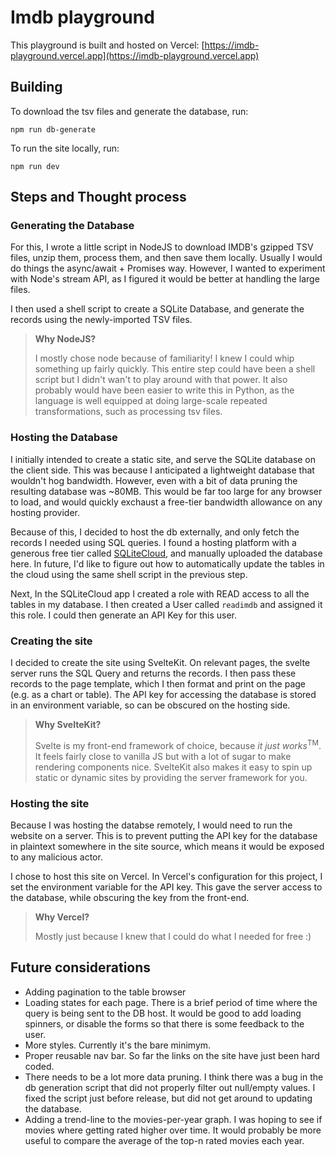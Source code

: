 # Imdb playground

This playground is built and hosted on Vercel:
[https://imdb-playground.vercel.app](https://imdb-playground.vercel.app)

## Building
To download the tsv files and generate the database, run:
```
npm run db-generate
```

To run the site locally, run:
```
npm run dev
```

## Steps and Thought process

### Generating the Database
For this, I wrote a little script in NodeJS to download IMDB's gzipped TSV files, unzip them, process them, and then save them locally. Usually I would do things the async/await + Promises way.
However, I wanted to experiment with Node's stream API, as I figured it would be better at handling the large files.

I then used a shell script to create a SQLite Database, and generate the records using the newly-imported TSV files.

> **Why NodeJS?**
>
> I mostly chose node because of familiarity! I knew I could whip something up fairly quickly. This entire step could have been a shell script but I didn't wan't to play around with that power. It also probably would have been easier to write this in Python, as the language is well equipped at doing large-scale repeated transformations, such as processing tsv files.


### Hosting the Database
I initially intended to create a static site, and serve the SQLite database on the client side. This was because I anticipated a lightweight database that wouldn't hog bandwidth. However, even with a bit of data pruning the resulting database was ~80MB. This would be far too large for any browser to load, and would quickly exchaust a free-tier bandwidth allowance on any hosting provider.

Because of this, I decided to host the db externally, and only fetch the records I needed using SQL queries. I found a hosting platform with a generous free tier called [SQLiteCloud](https://sqlitecloud.io/), and manually uploaded the database here. In future, I'd like to figure out how to automatically update the tables in the cloud using the same shell script in the previous step.

Next, In the SQLiteCloud app I created a role with READ access to all the tables in my database. I then created a User called `readimdb` and assigned it this role. I could then generate an API Key for this user.

### Creating the site
I decided to create the site using SvelteKit.
On relevant pages, the svelte server runs the SQL Query and returns the records. I then pass these records to the page template, which I then format and print on the page (e.g. as a chart or table). The API key for accessing the database is stored in an environment variable, so can be obscured on the hosting side.

> **Why SvelteKit?**
>
> Svelte is my front-end framework of choice, because *it just works*<sup>TM</sup>. It feels fairly close to vanilla JS but with a lot of sugar to make rendering components nice.
>SvelteKit also makes it easy to spin up static or dynamic sites by providing the server framework for you.

### Hosting the site
Because I was hosting the databse remotely, I would need to run the website on a server. This is to prevent putting the API key for the database in plaintext somewhere in the site source, which means it would be exposed to any malicious actor.

I chose to host this site on Vercel. In Vercel's configuration for this project, I set the environment variable for the API key. This gave the server access to the database, while obscuring the key from the front-end.

> **Why Vercel?**
>
> Mostly just because I knew that I could do what I needed for free :)

## Future considerations
* Adding pagination to the table browser
* Loading states for each page. There is a brief period of time where the query is being sent to the DB host. It would be good to add loading spinners, or disable the forms so that there is some feedback to the user.
* More styles. Currently it's the bare minimym.
* Proper reusable nav bar. So far the links on the site have just been hard coded.
* There needs to be a lot more data pruning. I think there was a bug in the db generation script that did not properly filter out null/empty values. I fixed the script just before release, but did not get around to updating the database.
* Adding a trend-line to the movies-per-year graph. I was hoping to see if movies where getting rated higher over time. It would probably be more useful to compare the average of the top-n rated movies each year.